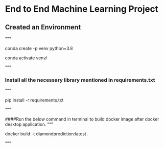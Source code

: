 # End to End Machine Learning Project

## Created an Environment
"""

conda create -p venv python=3.8

conda activate venv/

"""

### Install all the necessary library mentioned in requirements.txt
"""

pip install -r requirements.txt

"""

####Run the below command in terminal to build docker image after docker desktop application.
"""

docker build -t diamondprediction:latest .

"""

